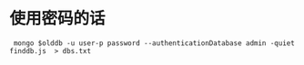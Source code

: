 # 使用密码的话

     mongo $olddb -u user-p password --authenticationDatabase admin -quiet finddb.js  > dbs.txt
